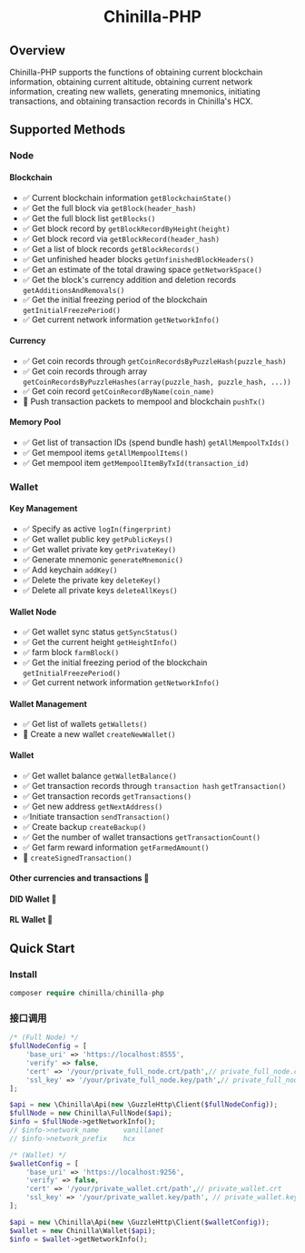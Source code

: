 <h1 align="center">Chinilla-PHP</h1>

## Overview

Chinilla-PHP supports the functions of obtaining current blockchain information, obtaining current altitude, obtaining current network information, creating new wallets, generating mnemonics, initiating transactions, and obtaining transaction records in Chinilla's HCX.

## Supported Methods

### Node

#### Blockchain

- ✅ Current blockchain information `getBlockchainState()`
- ✅ Get the full block via `getBlock(header_hash)`
- ✅ Get the full block list `getBlocks()`
- ✅ Get block record by `getBlockRecordByHeight(height)`
- ✅ Get block record via `getBlockRecord(header_hash)`
- ✅ Get a list of block records `getBlockRecords()`
- ✅ Get unfinished header blocks `getUnfinishedBlockHeaders()`
- ✅ Get an estimate of the total drawing space `getNetworkSpace()`
- ✅ Get the block's currency addition and deletion records `getAdditionsAndRemovals()`
- ✅ Get the initial freezing period of the blockchain `getInitialFreezePeriod()`
- ✅ Get current network information `getNetworkInfo()`

#### Currency

- ✅ Get coin records through `getCoinRecordsByPuzzleHash(puzzle_hash)`
- ✅ Get coin records through array `getCoinRecordsByPuzzleHashes(array(puzzle_hash, puzzle_hash, ...))`
- ✅ Get coin record `getCoinRecordByName(coin_name)`
- 🚧 Push transaction packets to mempool and blockchain `pushTx()`

#### Memory Pool

- ✅ Get list of transaction IDs (spend bundle hash) `getAllMempoolTxIds()`
- ✅ Get mempool items `getAllMempoolItems()`
- ✅ Get mempool item `getMempoolItemByTxId(transaction_id)`

### Wallet

#### Key Management

- ✅ Specify as active `logIn(fingerprint)`
- ✅ Get wallet public key `getPublicKeys()`
- ✅ Get wallet private key `getPrivateKey()`
- ✅ Generate mnemonic `generateMnemonic()`
- ✅ Add keychain `addKey()`
- ✅ Delete the private key `deleteKey()`
- ✅ Delete all private keys `deleteAllKeys()`

#### Wallet Node

- ✅ Get wallet sync status `getSyncStatus()`
- ✅ Get the current height `getHeightInfo()`
- ✅ farm block `farmBlock()`
- ✅ Get the initial freezing period of the blockchain `getInitialFreezePeriod()`
- ✅ Get current network information `getNetworkInfo()`

#### Wallet Management

- ✅ Get list of wallets `getWallets()`
- 🚧 Create a new wallet `createNewWallet()`

#### Wallet

- ✅ Get wallet balance `getWalletBalance()`
- ✅ Get transaction records through `transaction hash` `getTransaction()`
- ✅ Get transaction records `getTransactions()`
- ✅ Get new address `getNextAddress()`
- ✅Initiate transaction `sendTransaction()`
- ✅ Create backup `createBackup()`
- ✅ Get the number of wallet transactions `getTransactionCount()`
- ✅ Get farm reward information `getFarmedAmount()`
- 🚧 `createSignedTransaction()`

#### Other currencies and transactions 🚧
#### DID Wallet 🚧
#### RL Wallet 🚧

## Quick Start

### Install

``` php
composer require chinilla/chinilla-php
```

### 接口调用

``` php
/* (Full Node) */
$fullNodeConfig = [
    'base_uri' => 'https://localhost:8555',
    'verify' => false,
    'cert' => '/your/private_full_node.crt/path',// private_full_node.crt
    'ssl_key' => '/your/private_full_node.key/path',// private_full_node.key
];

$api = new \Chinilla\Api(new \GuzzleHttp\Client($fullNodeConfig));
$fullNode = new Chinilla\FullNode($api);
$info = $fullNode->getNetworkInfo();
// $info->network_name      vanillanet
// $info->network_prefix    hcx

/* (Wallet) */
$walletConfig = [
    'base_uri' => 'https://localhost:9256',
    'verify' => false,
    'cert' => '/your/private_wallet.crt/path',// private_wallet.crt
    'ssl_key' => '/your/private_wallet.key/path', // private_wallet.key
];

$api = new \Chinilla\Api(new \GuzzleHttp\Client($walletConfig));
$wallet = new Chinilla\Wallet($api);
$info = $wallet->getNetworkInfo();
```
